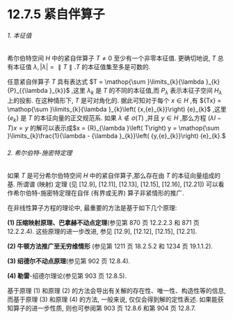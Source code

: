 # 12.7.5 紧自伴算子

###### 1. 本征值

希尔伯特空间 $H$ 中的紧自伴算子 $T \neq  0$ 至少有一个非零本征值. 更确切地说, $T$ 总有本征值 $\lambda ,\left| \lambda \right|  = \parallel T\parallel .T$ 的本征值集至多是可数的.

任意紧自伴算子 $T$ 具有表达式 $T = \mathop{\sum }\limits_{k}{\lambda }_{k}{P}_{{\lambda }_{k}}$ ,这里 ${\lambda }_{k}$ 是 $T$ 的不同的本征值,而 ${P}_{\lambda }$ 表示本征子空间 ${H}_{\lambda }$ 上的投影. 在这种情形下, $T$ 是可对角化的. 据此可知对于每个 $x \in  H$ ,有 ${Tx} = \mathop{\sum }\limits_{k}{\lambda }_{k}\left( {x,{e}_{k}}\right) {e}_{k}$ ,这里 $\left\{  {e}_{k}\right\}$ 是 $T$ 的本征向量的正交规范系. 如果 $\lambda  \notin  \sigma \left( T\right)$ ,并且 $y \in  H$ ,那么方程 $\left( {{\lambda I} - T}\right) x = y$ 的解可以表示成$x = {R}_{\lambda }\left( T\right) y = \mathop{\sum }\limits_{k}\frac{1}{\lambda  - {\lambda }_{k}}\left( {y,{e}_{k}}\right) {e}_{k}.$

###### 2. 希尔伯特-施密特定理

如果 $T$ 是可分希尔伯特空间 $H$ 中的紧自伴算子,那么存在由 $T$ 的本征向量组成的基. 所谓谱 (映射) 定理 (见 [12.9], [12.11], [12.13], [12.15], [12.16], [12.21]) 可以看作希尔伯特-施密特定理在自伴 (有界或无界) 算子非紧情形的推广.


在非线性算子方程的理论中, 最重要的方法是基于如下几个原理:

**(1) 压缩映射原理、巴拿赫不动点定理**(参见第 870 页 12.2.2.3 和 871 页 12.2.2.4). 这些原理的进一步改进, 参见 [12.9], [12.12], [12.15], [12.21].

**(2) 牛顿方法推广至无穷维情形** (参见第 1211 页 18.2.5.2 和 1234 页 19.1.1.2).

**(3) 绍德尔不动点原理**(参见第 902 页 12.8.4).

**(4) 勒雷**-绍德尔理论(参见第 903 页 12.8.5).

基于原理 (1) 和原理 (2) 的方法会导出有关解的存在性、唯一性、构造性等的信息, 而基于原理 (3) 和原理 (4) 的方法, 一般来说, 仅仅会得到解的定性表述. 如果能获知算子的进一步性质, 则也可参阅第 903 页 12.8.6 和第 904 页 12.8.7.
